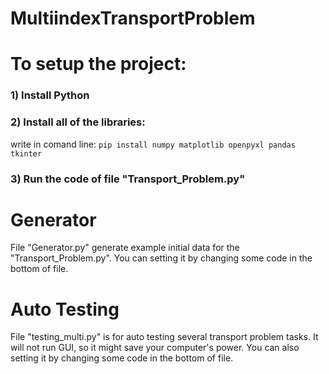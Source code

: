 # MultiindexTransportProblem

# To setup the project:

### 1) Install Python
### 2) Install all of the libraries:
  write in comand line:
  `pip install numpy matplotlib openpyxl pandas tkinter`
  
### 3) Run the code of file "Transport_Problem.py"

# Generator
File "Generator.py" generate example initial data for the "Transport_Problem.py".
You can setting it by changing some code in the bottom of file.

# Auto Testing
File "testing_multi.py" is for auto testing several transport problem tasks.
It will not run GUI, so it might save your computer's power.
You can also setting it by changing some code in the bottom of file.
